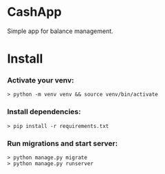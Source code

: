 # CashApp

Simple app for balance management.

# Install
### Activate your venv:
```
> python -m venv venv && source venv/bin/activate
```
### Install dependencies:
```
> pip install -r requirements.txt
```
### Run migrations and start server:
```
> python manage.py migrate
> python manage.py runserver
```
